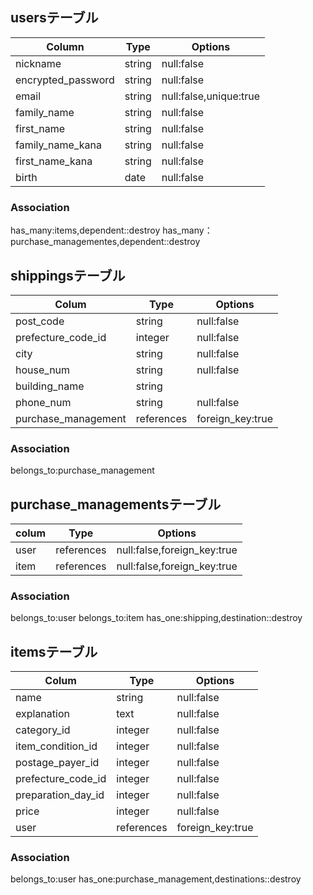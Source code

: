 ## usersテーブル

|  Column           |  Type |  Options              |
| ------------------| ------| ----------------------|
| nickname          | string| null:false            |
| encrypted_password| string| null:false            |
| email             | string| null:false,unique:true|
| family_name       | string| null:false            |
| first_name        | string| null:false            |
| family_name_kana  | string| null:false            |
| first_name_kana   | string| null:false            |
| birth             | date  | null:false            |

### Association
has_many:items,dependent::destroy
has_many：purchase_managementes,dependent::destroy

## shippingsテーブル
|  Colum             |  Type      |  Options        |
| -------------------| -----------| ----------------|
| post_code          | string     | null:false      |
| prefecture_code_id | integer    | null:false      |
| city               | string     | null:false      |
| house_num          | string     | null:false      |
| building_name      | string     |                 |
| phone_num          | string     | null:false      |
|purchase_management | references | foreign_key:true|

### Association
belongs_to:purchase_management

## purchase_managementsテーブル
|colum| Type      | Options                    |
| ----| ----------| ---------------------------|
| user| references| null:false,foreign_key:true|
| item| references| null:false,foreign_key:true|

### Association
belongs_to:user
belongs_to:item
has_one:shipping,destination::destroy

## itemsテーブル
| Colum             | Type      | Options         |
| ------------------| ----------| ----------------|
| name              | string    | null:false      |
| explanation       | text      | null:false      |
| category_id       | integer   | null:false      |
| item_condition_id | integer   | null:false      |
| postage_payer_id  | integer   | null:false      |
| prefecture_code_id| integer   | null:false      |
| preparation_day_id| integer   | null:false      |
| price             | integer   | null:false      |
| user              | references| foreign_key:true|

### Association
belongs_to:user
has_one:purchase_management,destinations::destroy